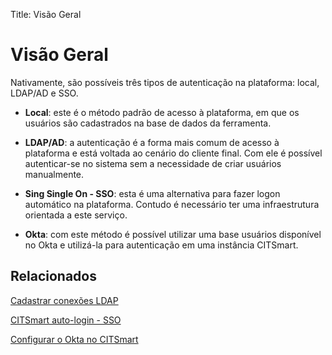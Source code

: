 Title: Visão Geral

# Visão Geral

Nativamente, são possíveis três tipos de autenticação na plataforma: local, LDAP/AD e SSO.

- **Local**: este é o método padrão de acesso à plataforma, em que os usuários são cadastrados na base de dados da ferramenta.

- **LDAP/AD**: a autenticação é a forma mais comum de acesso à plataforma e está voltada ao cenário do cliente final. Com ele é possível autenticar-se no sistema sem a necessidade de criar usuários manualmente.

- **Sing Single On - SSO**: esta é uma alternativa para fazer logon automático na plataforma. Contudo é necessário ter uma infraestrutura orientada a este serviço.

- **Okta**: com este método é possível utilizar uma base usuários disponível no Okta e utilizá-la para autenticação em uma instância CITSmart.

## Relacionados

[Cadastrar conexões LDAP][1]

[CITSmart auto-login - SSO][2]

[Configurar o Okta no CITSmart][3]

[1]:/pt-br/citsmart-platform-8/platform-administration/authentication/ldap.html

[2]:/pt-br/citsmart-platform-8/platform-administration/authentication/sso.html

[3]:/pt-br/citsmart-platform-8/platform-administration/authentication/okta.html
